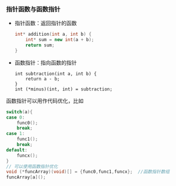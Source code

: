 ### 指针函数与函数指针

- 指针函数：返回指针的函数
  ```cpp
  int* addition(int a, int b) {
      int* sum = new int(a + b);
      return sum;
  }
  ```
- 函数指针：指向函数的指针
  ```
  int subtraction(int a, int b) {
      return a - b;
  }
  int (*minus)(int, int) = subtraction;
  ```

函数指针可以用作代码优化，比如

```cpp
switch(a){
case 0:
    func0();
    break;
case 1:
    func1();
    break;
default:
    funcx();
}
// 可以使用函数指针优化
void (*funcArray)(void)[] = {func0,func1,funcx};  //函数指针数组
funcArray[a]();
```